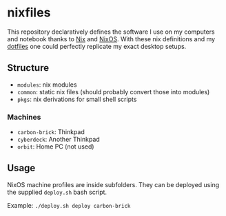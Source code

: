 # nixfiles

This repository declaratively defines the software I use on my computers and notebook thanks to [Nix](https://nixos.org/nix/) and [NixOS](https://nixos.org/). With these nix definitions and my [dotfiles](https://github.com/fuerbringer/unixfiles) one could perfectly replicate my exact desktop setups.

## Structure

- `modules`: nix modules
- `common`: static nix files (should probably convert those into modules)
- `pkgs`: nix derivations for small shell scripts

### Machines

- `carbon-brick`: Thinkpad
- `cyberdeck`: Another Thinkpad
- `orbit`: Home PC (not used)

## Usage

NixOS machine profiles are inside subfolders. They can be deployed using the supplied `deploy.sh` bash script.

Example: `./deploy.sh deploy carbon-brick`
